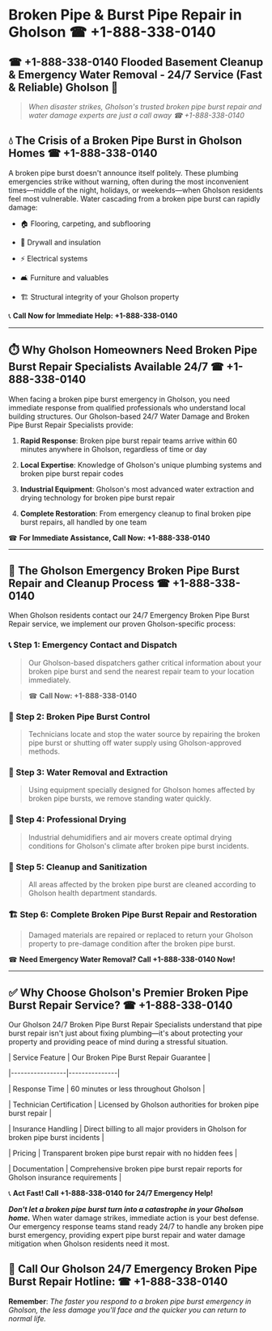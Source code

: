 # Broken Pipe & Burst Pipe Repair in Gholson ☎ +1-888-338-0140  
## ☎ +1-888-338-0140 Flooded Basement Cleanup & Emergency Water Removal - 24/7 Service (Fast & Reliable) Gholson 🚨  

> *When disaster strikes, Gholson's trusted broken pipe burst repair and water damage experts are just a call away ☎ +1-888-338-0140*  

## 💧 The Crisis of a Broken Pipe Burst in Gholson Homes ☎ +1-888-338-0140  

A broken pipe burst doesn't announce itself politely. These plumbing emergencies strike without warning, often during the most inconvenient times—middle of the night, holidays, or weekends—when Gholson residents feel most vulnerable. Water cascading from a broken pipe burst can rapidly damage:  

* 🏠 Flooring, carpeting, and subflooring  
* 🧱 Drywall and insulation  
* ⚡ Electrical systems  
* 🛋️ Furniture and valuables  
* 🏗️ Structural integrity of your Gholson property  

📞 **Call Now for Immediate Help: +1-888-338-0140**  

---  

## ⏱️ Why Gholson Homeowners Need Broken Pipe Burst Repair Specialists Available 24/7 ☎ +1-888-338-0140  

When facing a broken pipe burst emergency in Gholson, you need immediate response from qualified professionals who understand local building structures. Our Gholson-based 24/7 Water Damage and Broken Pipe Burst Repair Specialists provide:  

1. **Rapid Response**: Broken pipe burst repair teams arrive within 60 minutes anywhere in Gholson, regardless of time or day  
2. **Local Expertise**: Knowledge of Gholson's unique plumbing systems and broken pipe burst repair codes  
3. **Industrial Equipment**: Gholson's most advanced water extraction and drying technology for broken pipe burst repair  
4. **Complete Restoration**: From emergency cleanup to final broken pipe burst repairs, all handled by one team  

☎ **For Immediate Assistance, Call Now: +1-888-338-0140**  

---  

## 🔧 The Gholson Emergency Broken Pipe Burst Repair and Cleanup Process ☎ +1-888-338-0140  

When Gholson residents contact our 24/7 Emergency Broken Pipe Burst Repair service, we implement our proven Gholson-specific process:  

### 📞 Step 1: Emergency Contact and Dispatch  
> Our Gholson-based dispatchers gather critical information about your broken pipe burst and send the nearest repair team to your location immediately.  
> ☎ **Call Now: +1-888-338-0140**  

### 🚿 Step 2: Broken Pipe Burst Control  
> Technicians locate and stop the water source by repairing the broken pipe burst or shutting off water supply using Gholson-approved methods.  

### 🌊 Step 3: Water Removal and Extraction  
> Using equipment specially designed for Gholson homes affected by broken pipe bursts, we remove standing water quickly.  

### 💨 Step 4: Professional Drying  
> Industrial dehumidifiers and air movers create optimal drying conditions for Gholson's climate after broken pipe burst incidents.  

### 🧼 Step 5: Cleanup and Sanitization  
> All areas affected by the broken pipe burst are cleaned according to Gholson health department standards.  

### 🏗️ Step 6: Complete Broken Pipe Burst Repair and Restoration  
> Damaged materials are repaired or replaced to return your Gholson property to pre-damage condition after the broken pipe burst.  

☎ **Need Emergency Water Removal? Call +1-888-338-0140 Now!**  

---  

## ✅ Why Choose Gholson's Premier Broken Pipe Burst Repair Service? ☎ +1-888-338-0140  

Our Gholson 24/7 Broken Pipe Burst Repair Specialists understand that pipe burst repair isn't just about fixing plumbing—it's about protecting your property and providing peace of mind during a stressful situation.  

| Service Feature | Our Broken Pipe Burst Repair Guarantee |  
|-----------------|---------------|  
| Response Time | 60 minutes or less throughout Gholson |  
| Technician Certification | Licensed by Gholson authorities for broken pipe burst repair |  
| Insurance Handling | Direct billing to all major providers in Gholson for broken pipe burst incidents |  
| Pricing | Transparent broken pipe burst repair with no hidden fees |  
| Documentation | Comprehensive broken pipe burst repair reports for Gholson insurance requirements |  

📞 **Act Fast! Call +1-888-338-0140 for 24/7 Emergency Help!**  

***Don't let a broken pipe burst turn into a catastrophe in your Gholson home.*** When water damage strikes, immediate action is your best defense. Our emergency response teams stand ready 24/7 to handle any broken pipe burst emergency, providing expert pipe burst repair and water damage mitigation when Gholson residents need it most.  

## 📱 Call Our Gholson 24/7 Emergency Broken Pipe Burst Repair Hotline: ☎ +1-888-338-0140  

**Remember**: *The faster you respond to a broken pipe burst emergency in Gholson, the less damage you'll face and the quicker you can return to normal life.*
